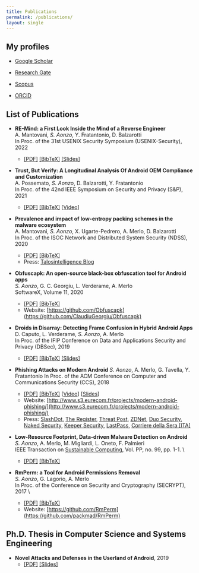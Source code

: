 ```yaml
---
title: Publications
permalink: /publications/
layout: single
---
```


## My profiles

+ [Google Scholar](https://scholar.google.fr/citations?user=h1RL7s4AAAAJ)

+ [Research Gate](https://www.researchgate.net/profile/Simone_Aonzo)

+ [Scopus](https://www.scopus.com/authid/detail.uri?authorId=57195635255)

+ [ORCID](https://orcid.org/0000-0001-9547-3502)


## List of Publications

+ **RE-Mind: a First Look Inside the Mind of a Reverse Engineer** \
A. Mantovani, *S. Aonzo*, Y. Fratantonio, D. Balzarotti \
In Proc. of the 31st USENIX Security Symposium (USENIX-Security), 2022
  + [[PDF]](/assets/pdf/RE-Mind_a_First_Look_Inside_the_Mind_of_a_Reverse_Engineer.pdf) [[BibTeX]](/assets/bib/mantovani2022remind.bib) [[Slides]](https://docs.google.com/presentation/d/1oJWV0oNEKpdzyCCvK2NbRl0LPvMiJHhZOfETeIXu0wA/edit?usp=sharing)

+ **Trust, But Verify: A Longitudinal Analysis Of Android OEM Compliance and Customization** \
A. Possemato, *S. Aonzo*, D. Balzarotti, Y. Fratantonio \
In Proc. of the 42nd IEEE Symposium on Security and Privacy (S&P), 2021
  + [[PDF]](/assets/pdf/2021_oakland_customizations.pdf) [[BibTeX]](/assets/bib/possemato2021trust.bib) [[Video](https://www.youtube.com/watch?v=Giy7JZRbADc)]

+ **Prevalence and impact of low-entropy packing schemes in the malware ecosystem** \
  A. Mantovani, *S. Aonzo*, X. Ugarte-Pedrero, A. Merlo, D. Balzarotti \
In Proc. of the ISOC Network and Distributed System Security (NDSS), 2020
  + [[PDF]](/assets/pdf/Prevalence_and_Impact_of_Low-Entropy_Packing_Schemes_in_the_Malware_Ecosystem.pdf) [[BibTeX]](/assets/bib/mantovani2020prevalence.bib) 
  + Press: [Talosintelligence Blog](https://blog.talosintelligence.com/2020/02/new-research-paper-prevalence-and.html)

+ **Obfuscapk: An open-source black-box obfuscation tool for Android apps** \
*S. Aonzo*, G. C. Georgiu, L. Verderame, A. Merlo \
SoftwareX, Volume 11, 2020
  + [[PDF]](https://www.sciencedirect.com/science/article/pii/S2352711019302791) [[BibTeX]](/assets/bib/aonzo2020obfuscapk.bib)
  + Website: [https://github.com/Obfuscapk](https://github.com/ClaudiuGeorgiu/Obfuscapk)

+ **Droids in Disarray: Detecting Frame Confusion in Hybrid Android Apps** \
D. Caputo, L. Verderame, *S. Aonzo*, A. Merlo \
In Proc. of the IFIP Conference on Data and Applications Security and Privacy (DBSec), 2019 
  + [[PDF]](/assets/pdf/Droids_in_Disarray_DetectingFrame_ConfusioninHybrid_Android_Apps.pdf) [[BibTeX]](/assets/bib/caputo2019droids.bib) [[Slides]](https://docs.google.com/presentation/d/1iSoeMAFL4JTrZlUDtDoZPoC-UJ7-aYsanFvc3MTCexc/edit?usp=sharing)

+ **Phishing Attacks on Modern Android**
*S. Aonzo*, A. Merlo, G. Tavella, Y. Fratantonio
In Proc. of the ACM Conference on Computer and Communications Security (CCS), 2018
  + [[PDF]](/assets/pdf/Phishing_Attacks_on_Modern_Android.pdf) [[BibTeX]](/assets/bib/aonzo2018phishing.bib) [[Video](https://www.youtube.com/watch?v=J1tx4OZ_wMc)] [[Slides](https://docs.google.com/presentation/d/1YCQaVhk8Oww9liguba4wiRyGiC8SUlA-Fte7i8F0BTY)]
  + Website: [http://www.s3.eurecom.fr/projects/modern-android-phishing/](http://www.s3.eurecom.fr/projects/modern-android-phishing/)
  + Press: [SlashDot](https://slashdot.org/story/18/09/26/1534203/password-managers-can-be-tricked-into-believing-that-malicious-android-apps-are-legitimate), [The Register](https://www.theregister.co.uk/2018/09/26/password_manager_theft/), [Threat Post](https://threatpost.com/android-app-verification-issues-pave-way-for-phishing-attacks/137774/), [ZDNet](https://www.zdnet.com/article/password-managers-can-be-tricked-into-believing-that-malicious-android-apps-are-legitimate/), [Duo Security](https://duo.com/decipher/researchers-identify-new-phishing-tactics-on-android-devices), [Naked Security](https://nakedsecurity.sophos.com/2018/09/28/mobile-password-managers-vulnerable-to-phishing-apps/), [Keeper Security](https://keepersecurity.com/blog/2018/09/26/response-to-phishing-attacks-on-android-password-managers/), [LastPass](https://blog.lastpass.com/2019/02/lastpass-bugcrowd-update-2h-2018.html/), [Corriere della Sera [ITA]](https://www.corriere.it/tecnologia/18_settembre_26/minaccia-phishing-android-mobile-password-manager-rischio-10bfb0dc-c0ca-11e8-8c2f-234b69fe8a3d.shtml)


+ **Low-Resource Footprint, Data-driven Malware Detection on Android** \
*S. Aonzo*, A. Merlo, M. Migliardi, L. Oneto, F. Palmieri \
IEEE Transaction on [Sustainable Computing](https://ieeexplore.ieee.org/xpl/RecentIssue.jsp?punumber=7274860), Vol. PP, no. 99, pp. 1-1. \
  + [[PDF]](/assets/pdf/Low-Resource_Footprint,Data-Driven_Malware_Detection_on_Android.pdf) [[BibTeX]](/assets/bib/aonzo2017low.bib)

+ **RmPerm: a Tool for Android Permissions Removal** \
*S. Aonzo*, G. Lagorio, A. Merlo \
In Proc. of the Conference on Security and Cryptography (SECRYPT), 2017 \
  + [[PDF]](/assets/pdf/RmPerm_a_Tool_for_Android_Permissions_Removal.pdf) [[BibTeX]](/assets/bib/aonzo2017rmperm.bib)
  + Website: [https://github.com/RmPerm](https://github.com/packmad/RmPerm)


## Ph.D. Thesis in Computer Science and Systems Engineering

+ **Novel Attacks and Defenses in the Userland of Android**, 2019
  + [[PDF]](https://iris.unige.it/retrieve/handle/11567/990743/385940/phdunige_3338799.pdf) [[Slides]](https://docs.google.com/presentation/d/1wOjezg7cu_-SUrCUZhoCsCgiG0jvFWg-TjR8dWqNJ-M/edit?usp=sharing)
